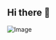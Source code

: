 ## Hi there 👋

![Image](https://github.com/user-attachments/assets/2a4f75c0-12fb-446e-a59a-991e8755fcb9)
